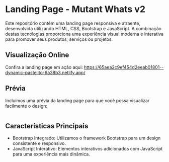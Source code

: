 # Landing Page - Mutant Whats v2

Este repositório contém uma landing page responsiva e atraente, desenvolvida utilizando HTML, CSS, Bootstrap e JavaScript. A combinação destas tecnologias proporciona uma experiência visual moderna e interativa para promover seus produtos, serviços ou projetos.

## Visualização Online
Confira a landing page em ação aqui:
https://65aea2c9ef454d2eeab01801--dynamic-pastelito-6a38b3.netlify.app/

## Prévia
Incluímos uma prévia da landing page para que você possa visualizar facilmente o design:

<img src="https://cdn.discordapp.com/attachments/1102647332350206095/1199030843620991147/127.0.0.1_5500_index.html_2.png?ex=65c10f7e&is=65ae9a7e&hm=da83685b4cbc3ed069d60b7e2e285f616769f3b40080474cfbf6df6dac45e949&" alt="">


## Características Principais
- Bootstrap Integrado: Utilizamos o framework Bootstrap para um design consistente e responsivo.
- JavaScript Interativo: Elementos interativos adicionados com JavaScript para uma experiência mais dinâmica.
